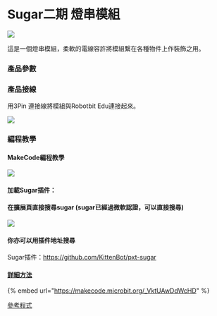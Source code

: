 # Sugar二期 燈串模組

![](https://kittenbothk.readthedocs.io/en/latest/\_images/stringlight\_render.png)

這是一個燈串模組，柔軟的電線容許將模組繫在各種物件上作裝飾之用。

### 產品參數

### 產品接線

用3Pin 連接線將模組與Robotbit Edu連接起來。

![](https://kittenbothk.readthedocs.io/en/latest/\_images/stringlight\_wire.png)

### 編程教學

#### MakeCode編程教學

![](https://kittenbothk.readthedocs.io/en/latest/\_images/mcbanner15.png)

#### 加載Sugar插件：

#### 在擴展頁直接搜尋sugar (sugar已經過微軟認證，可以直接搜尋)

![](https://kittenbothk.readthedocs.io/en/latest/\_images/sugar\_search.gif)

#### 你亦可以用插件地址搜尋

Sugar插件：https://github.com/KittenBot/pxt-sugar

#### [詳細方法](../../makecode/kittenbotandmakecode.md)

{% embed url="https://makecode.microbit.org/_VktUAwDdWcHD" %}

[參考程式](https://makecode.microbit.org/\_VktUAwDdWcHD)
